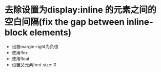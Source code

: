 # 去除设置为display:inline 的元素之间的空白间隔(fix the gap between inline-block elements)
  - 设置margin-right为负值
  - 使用flex
  - 使用float
  - 设置父元素font-size: 0
